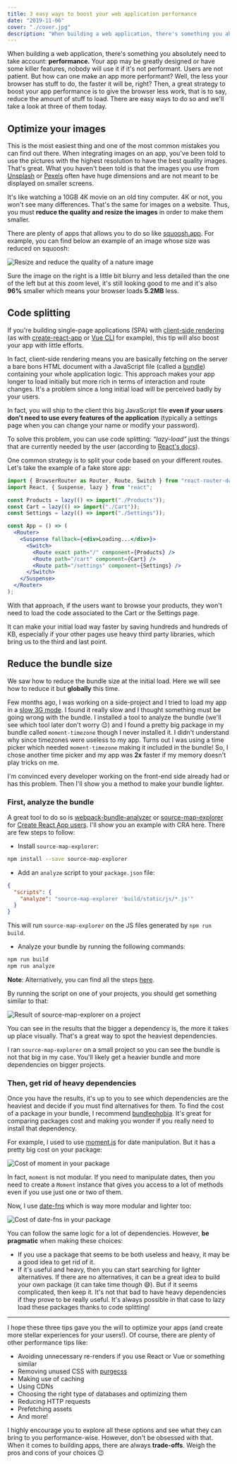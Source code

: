 ```yaml
---
title: 3 easy ways to boost your web application performance
date: "2019-11-06"
cover: "./cover.jpg"
description: "When building a web application, there's something you absolutely need to take account: performance. Your app may be greatly designed or have some killer features, nobody will use it if it's not performant."
---
```


When building a web application, there's something you absolutely need to take account: **performance.** Your app may be greatly designed or have some killer features, nobody will use it if it's not performant. Users are not patient. But how can one make an app more performant? Well, the less your browser has stuff to do, the faster it will be, right? Then, a great strategy to boost your app performance is to give the browser less work, that is to say, reduce the amount of stuff to load. There are easy ways to do so and we'll take a look at three of them today.

## Optimize your images

This is the most easiest thing and one of the most common mistakes you can find out there. When integrating images on an app, you've been told to use the pictures with the highest resolution to have the best quality images. That's great. What you haven't been told is that the images you use from [Unsplash](https://unsplash.com/) or [Pexels](https://www.pexels.com/) often have huge dimensions and are not meant to be displayed on smaller screens.

It's like watching a 10GB 4K movie on an old tiny computer. 4K or not, you won't see many differences. That's the same for images on a website. Thus, you must **reduce the quality and resize the images** in order to make them smaller.

There are plenty of apps that allows you to do so like [squoosh.app](https://squoosh.app/). For example, you can find below an example of an image whose size was reduced on squoosh:

![Resize and reduce the quality of a nature image](./image-resize.png)

Sure the image on the right is a little bit blurry and less detailed than the one of the left but at this zoom level, it's still looking good to me and it's also **96%** smaller which means your browser loads **5.2MB** less.

## Code splitting

If you're building single-page applications (SPA) with [client-side rendering](https://www.toptal.com/front-end/client-side-vs-server-side-pre-rendering) (as with [create-react-app](https://create-react-app.dev/docs/getting-started/) or [Vue CLI](https://cli.vuejs.org/) for example), this tip will also boost your app with little efforts.

In fact, client-side rendering means you are basically fetching on the server a bare bons HTML document with a JavaScript file (called a [bundle](https://webpack.js.org/#bundle-it)) containing your whole application logic. This approach makes your app longer to load initially but more rich in terms of interaction and route changes. It's a problem since a long initial load will be perceived badly by your users.

In fact, you will ship to the client this big JavaScript file **even if your users don't need to use every features of the application** (typically a settings page when you can change your name or modify your password).

To solve this problem, you can use code splitting: _“lazy-load”_ just the things that are currently needed by the user (according to [React's docs](<(https://reactjs.org/docs/code-splitting.html)>)).

One common strategy is to split your code based on your different routes. Let's take the example of a fake store app:

```jsx
import { BrowserRouter as Router, Route, Switch } from "react-router-dom";
import React, { Suspense, lazy } from "react";

const Products = lazy(() => import("./Products"));
const Cart = lazy(() => import("./Cart"));
const Settings = lazy(() => import("./Settings"));

const App = () => (
  <Router>
    <Suspense fallback={<div>Loading...</div>}>
      <Switch>
        <Route exact path="/" component={Products} />
        <Route path="/cart" component={Cart} />
        <Route path="/settings" component={Settings} />
      </Switch>
    </Suspense>
  </Router>
);
```

With that approach, if the users want to browse your products, they won't need to load the code associated to the Cart or the Settings page.

It can make your initial load way faster by saving hundreds and hundreds of KB, especially if your other pages use heavy third party libraries, which bring us to the third and last point.

## Reduce the bundle size

We saw how to reduce the bundle size at the initial load. Here we will see how to reduce it but **globally** this time.

Few months ago, I was working on a side-project and I tried to load my app in a [slow 3G mode](https://developers.google.com/web/tools/chrome-devtools/network#throttle). I found it really slow and I thought something must be going wrong with the bundle. I installed a tool to analyze the bundle (we'll see which tool later don't worry 😉) and I found a pretty big package in my bundle called `moment-timezone` though I never installed it. I didn't understand why since timezones were useless to my app. Turns out I was using a time picker which needed `moment-timezone` making it included in the bundle! So, I chose another time picker and my app was **2x** faster if my memory doesn't play tricks on me.

I'm convinced every developer working on the front-end side already had or has this problem. Then I'll show you a method to make your bundle lighter.

### First, analyze the bundle

A great tool to do so is [webpack-bundle-analyzer](https://www.npmjs.com/package/webpack-bundle-analyzer) or [source-map-explorer](https://www.npmjs.com/package/source-map-explorer) for [Create React App users](https://create-react-app.dev/docs/analyzing-the-bundle-size/). I'll show you an example with CRA here. There are few steps to follow:

- Install `source-map-explorer`:

```sh
npm install --save source-map-explorer
```

- Add an `analyze` script to your `package.json` file:

```json
{
  "scripts": {
    "analyze": "source-map-explorer 'build/static/js/*.js'"
  }
}
```

This will run `source-map-explorer` on the JS files generated by `npm run build`.

- Analyze your bundle by running the following commands:

```sh
npm run build
npm run analyze
```

**Note**: Alternatively, you can find all the steps [here](https://create-react-app.dev/docs/analyzing-the-bundle-size/).

By running the script on one of your projects, you should get something similar to that:

![Result of source-map-explorer on a project](./analyze.png)

You can see in the results that the bigger a dependency is, the more it takes up place visually. That's a great way to spot the heaviest dependencies.

I ran `source-map-explorer` on a small project so you can see the bundle is not that big in my case. You'll likely get a heavier bundle and more dependencies on bigger projects.

### Then, get rid of heavy dependencies

Once you have the results, it's up to you to see which dependencies are the heaviest and decide if you must find alternatives for them. To find the cost of a package in your bundle, I recommend [bundlephobia](https://bundlephobia.com/). It's great for comparing packages cost and making you wonder if you really need to install that dependency.

For example, I used to use [moment.js](https://momentjs.com/) for date manipulation. But it has a pretty big cost on your package:

![Cost of moment in your package](./moment.png)

In fact, `moment` is not modular. If you need to manipulate dates, then you need to create a `Moment` instance that gives you access to a lot of methods even if you use just one or two of them.

Now, I use [date-fns](https://date-fns.org/) which is way more modular and lighter too:

![Cost of date-fns in your package](./date-fns.png)

You can follow the same logic for a lot of dependencies. However, **be pragmatic** when making these choices:

- If you use a package that seems to be both useless and heavy, it may be a good idea to get rid of it.
- If it's useful and heavy, then you can start searching for lighter alternatives. If there are no alternatives, it can be a great idea to build your own package (it can take time though 😅). But if it seems complicated, then keep it. It's not that bad to have heavy dependencies if they prove to be really useful. It's always possible in that case to lazy load these packages thanks to code splitting!

---

I hope these three tips gave you the will to optimize your apps (and create more stellar experiences for your users!). Of course, there are plenty of other performance tips like:

- Avoiding unnecessary re-renders if you use React or Vue or something similar
- Removing unused CSS with [purgecss](https://github.com/FullHuman/purgecss)
- Making use of caching
- Using CDNs
- Choosing the right type of databases and optimizing them
- Reducing HTTP requests
- Prefetching assets
- And more!

I highly encourage you to explore all these options and see what they can bring to you performance-wise. However, don't be obsessed with that. When it comes to building apps, there are always **trade-offs**. Weigh the pros and cons of your choices 😉
